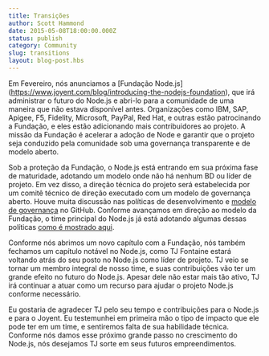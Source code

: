 ```yaml
---
title: Transições
author: Scott Hammond
date: 2015-05-08T18:00:00.000Z
status: publish
category: Community
slug: transitions
layout: blog-post.hbs
---
```


Em Fevereiro, nós anunciamos a [Fundação Node.js]
(https://www.joyent.com/blog/introducing-the-nodejs-foundation),
que irá administrar o futuro do Node.js e abri-lo para a
comunidade de uma maneira que não estava disponível antes. Organizações como
IBM, SAP, Apigee, F5, Fidelity, Microsoft, PayPal, Red Hat, e outras estão
patrocinando a Fundação, e eles estão adicionando mais contribuidores ao projeto.
A missão da Fundação é acelerar a adoção de Node e garantir
que o projeto seja conduzido pela comunidade sob uma governança transparente e de modelo
aberto.

Sob a proteção da Fundação, o Node.js está entrando em sua próxima
fase de maturidade, adotando um modelo onde não há nenhum BD ou líder de projeto.
Em vez disso, a direção técnica do projeto será estabelecida por um
comitê técnico de direção executado com um modelo de governança aberto. Houve muita
discussão nas políticas de desenvolvimento e [modelo de
governança](https://github.com/joyent/nodejs-advisory-board/tree/master/governance-proposal)
no GitHub. Conforme avançamos em direção ao modelo da Fundação, o time principal do Node.js já
está adotando algumas dessas políticas [como é mostrado
aqui](https://github.com/joyent/node-website/pull/111).

Conforme nós abrimos um novo capítulo com a Fundação, nós também fechamos um capítulo notável
no Node.js, como TJ Fontaine estará voltando atrás do seu posto no Node.js como
líder de projeto. TJ veio se tornar um membro integral de nosso time, e suas
contribuições vão ter um grande efeito no futuro do Node.js. Apesar
dele não estar mais tão ativo, TJ irá continuar a atuar como um recurso para ajudar o projeto
Node.js conforme necessário.

Eu gostaria de agradecer TJ pelo seu tempo e contribuições para o Node.js e para o
Joyent. Eu testemunhei em primeira mão o tipo de impacto que ele pode ter em um time, e
sentiremos falta de sua habilidade técnica. Conforme nós damos esse próximo grande passo no
crescimento do Node.js, nós desejamos TJ sorte em seus futuros empreendimentos.
